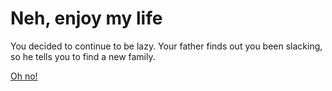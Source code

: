 # Neh, enjoy my life
You decided to continue to be lazy. Your father finds out you been slacking, so he tells you to find a new family.

[Oh no!](../life-from-both-options/father-disowns.md)

